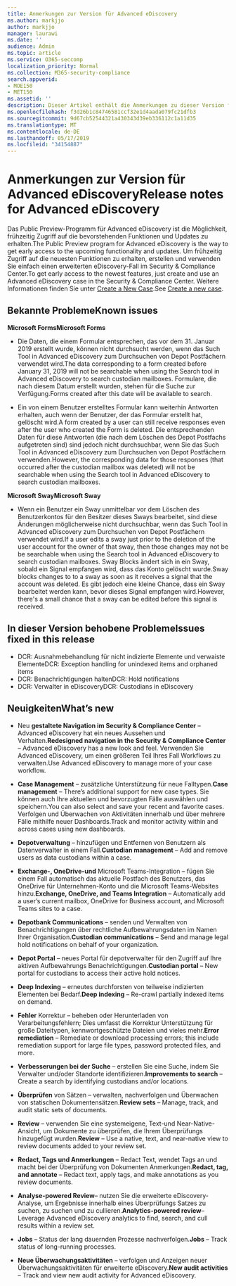 ```yaml
---
title: Anmerkungen zur Version für Advanced eDiscovery
ms.author: markjjo
author: markjjo
manager: laurawi
ms.date: ''
audience: Admin
ms.topic: article
ms.service: O365-seccomp
localization_priority: Normal
ms.collection: M365-security-compliance
search.appverid:
- MOE150
- MET150
ms.assetid: ''
description: Dieser Artikel enthält die Anmerkungen zu dieser Version für Advanced eDiscovery.
ms.openlocfilehash: f3d26b1c84746581ccf32e1d4aada079fc21dfb3
ms.sourcegitcommit: 9d67cb52544321a430343d39eb336112c1a11d35
ms.translationtype: MT
ms.contentlocale: de-DE
ms.lasthandoff: 05/17/2019
ms.locfileid: "34154887"
---
```

# <a name="release-notes-for-advanced-ediscovery"></a><span data-ttu-id="4f2fc-103">Anmerkungen zur Version für Advanced eDiscovery</span><span class="sxs-lookup"><span data-stu-id="4f2fc-103">Release notes for Advanced eDiscovery</span></span>

<span data-ttu-id="4f2fc-104">Das Public Preview-Programm für Advanced eDiscovery ist die Möglichkeit, frühzeitig Zugriff auf die bevorstehenden Funktionen und Updates zu erhalten.</span><span class="sxs-lookup"><span data-stu-id="4f2fc-104">The Public Preview program for Advanced eDiscovery is the way to get early access to the upcoming functionality and updates.</span></span> <span data-ttu-id="4f2fc-105">Um frühzeitig Zugriff auf die neuesten Funktionen zu erhalten, erstellen und verwenden Sie einfach einen erweiterten eDiscovery-Fall im Security & Compliance Center.</span><span class="sxs-lookup"><span data-stu-id="4f2fc-105">To get early access to the newest features, just create and use an Advanced eDiscovery case in the Security & Compliance Center.</span></span> <span data-ttu-id="4f2fc-106">Weitere Informationen finden Sie unter [Create a New Case](create-new-ediscovery-case.md).</span><span class="sxs-lookup"><span data-stu-id="4f2fc-106">See [Create a new case](create-new-ediscovery-case.md).</span></span>

## <a name="known-issues"></a><span data-ttu-id="4f2fc-107">Bekannte Probleme</span><span class="sxs-lookup"><span data-stu-id="4f2fc-107">Known issues</span></span>

<span data-ttu-id="4f2fc-108">**Microsoft Forms**</span><span class="sxs-lookup"><span data-stu-id="4f2fc-108">**Microsoft Forms**</span></span>

- <span data-ttu-id="4f2fc-109">Die Daten, die einem Formular entsprechen, das vor dem 31. Januar 2019 erstellt wurde, können nicht durchsucht werden, wenn das Such Tool in Advanced eDiscovery zum Durchsuchen von Depot Postfächern verwendet wird.</span><span class="sxs-lookup"><span data-stu-id="4f2fc-109">The data corresponding to a form created before January 31, 2019 will not be searchable when using the Search tool in Advanced eDiscovery to search custodian mailboxes.</span></span> <span data-ttu-id="4f2fc-110">Formulare, die nach diesem Datum erstellt wurden, stehen für die Suche zur Verfügung.</span><span class="sxs-lookup"><span data-stu-id="4f2fc-110">Forms created after this date will be available to search.</span></span>

- <span data-ttu-id="4f2fc-111">Ein von einem Benutzer erstelltes Formular kann weiterhin Antworten erhalten, auch wenn der Benutzer, der das Formular erstellt hat, gelöscht wird.</span><span class="sxs-lookup"><span data-stu-id="4f2fc-111">A form created by a user can still receive responses even after the user who created the Form is deleted.</span></span> <span data-ttu-id="4f2fc-112">Die entsprechenden Daten für diese Antworten (die nach dem Löschen des Depot Postfachs aufgetreten sind) sind jedoch nicht durchsuchbar, wenn Sie das Such Tool in Advanced eDiscovery zum Durchsuchen von Depot Postfächern verwenden.</span><span class="sxs-lookup"><span data-stu-id="4f2fc-112">However, the corresponding data for those responses (that occurred after the custodian mailbox was deleted) will not be searchable when using the Search tool in Advanced eDiscovery to search custodian mailboxes.</span></span>
 
<span data-ttu-id="4f2fc-113">**Microsoft Sway**</span><span class="sxs-lookup"><span data-stu-id="4f2fc-113">**Microsoft Sway**</span></span>

- <span data-ttu-id="4f2fc-114">Wenn ein Benutzer ein Sway unmittelbar vor dem Löschen des Benutzerkontos für den Besitzer dieses Sways bearbeitet, sind diese Änderungen möglicherweise nicht durchsuchbar, wenn das Such Tool in Advanced eDiscovery zum Durchsuchen von Depot Postfächern verwendet wird.</span><span class="sxs-lookup"><span data-stu-id="4f2fc-114">If a user edits a sway just prior to the deletion of the user account for the owner of that sway, then those changes may not be be searchable when using the Search tool in Advanced eDiscovery to search custodian mailboxes.</span></span> <span data-ttu-id="4f2fc-115">Sway Blocks ändert sich in ein Sway, sobald ein Signal empfangen wird, dass das Konto gelöscht wurde.</span><span class="sxs-lookup"><span data-stu-id="4f2fc-115">Sway blocks changes to to a sway as soon as it receives a signal that the account was deleted.</span></span> <span data-ttu-id="4f2fc-116">Es gibt jedoch eine kleine Chance, dass ein Sway bearbeitet werden kann, bevor dieses Signal empfangen wird.</span><span class="sxs-lookup"><span data-stu-id="4f2fc-116">However, there's a small chance that a sway can be edited before this signal is received.</span></span>

## <a name="issues-fixed-in-this-release"></a><span data-ttu-id="4f2fc-117">In dieser Version behobene Probleme</span><span class="sxs-lookup"><span data-stu-id="4f2fc-117">Issues fixed in this release</span></span>

- <span data-ttu-id="4f2fc-118">DCR: Ausnahmebehandlung für nicht indizierte Elemente und verwaiste Elemente</span><span class="sxs-lookup"><span data-stu-id="4f2fc-118">DCR: Exception handling for unindexed items and orphaned items</span></span>
- <span data-ttu-id="4f2fc-119">DCR: Benachrichtigungen halten</span><span class="sxs-lookup"><span data-stu-id="4f2fc-119">DCR: Hold notifications</span></span>
- <span data-ttu-id="4f2fc-120">DCR: Verwalter in eDiscovery</span><span class="sxs-lookup"><span data-stu-id="4f2fc-120">DCR: Custodians in eDiscovery</span></span>

## <a name="whats-new"></a><span data-ttu-id="4f2fc-121">Neuigkeiten</span><span class="sxs-lookup"><span data-stu-id="4f2fc-121">What’s new</span></span>

- <span data-ttu-id="4f2fc-122">Neu **gestaltete Navigation im Security & Compliance Center** – Advanced eDiscovery hat ein neues Aussehen und Verhalten.</span><span class="sxs-lookup"><span data-stu-id="4f2fc-122">**Redesigned navigation in the Security & Compliance Center** – Advanced eDiscovery has a new look and feel.</span></span> <span data-ttu-id="4f2fc-123">Verwenden Sie Advanced eDiscovery, um einen größeren Teil Ihres Fall Workflows zu verwalten.</span><span class="sxs-lookup"><span data-stu-id="4f2fc-123">Use Advanced eDiscovery to manage more of your case workflow.</span></span>

- <span data-ttu-id="4f2fc-124">**Case Management** – zusätzliche Unterstützung für neue Falltypen.</span><span class="sxs-lookup"><span data-stu-id="4f2fc-124">**Case management** – There’s additional support for new case types.</span></span> <span data-ttu-id="4f2fc-125">Sie können auch Ihre aktuellen und bevorzugten Fälle auswählen und speichern.</span><span class="sxs-lookup"><span data-stu-id="4f2fc-125">You can also select and save your recent and favorite cases.</span></span> <span data-ttu-id="4f2fc-126">Verfolgen und Überwachen von Aktivitäten innerhalb und über mehrere Fälle mithilfe neuer Dashboards.</span><span class="sxs-lookup"><span data-stu-id="4f2fc-126">Track and monitor activity within and across cases using new dashboards.</span></span>

- <span data-ttu-id="4f2fc-127">**Depotverwaltung** – hinzufügen und Entfernen von Benutzern als Datenverwalter in einem Fall.</span><span class="sxs-lookup"><span data-stu-id="4f2fc-127">**Custodian management** – Add and remove users as data custodians within a case.</span></span>

- <span data-ttu-id="4f2fc-128">**Exchange-, OneDrive-und** Microsoft Teams-Integration – fügen Sie einem Fall automatisch das aktuelle Postfach des Benutzers, das OneDrive für Unternehmen-Konto und die Microsoft Teams-Websites hinzu.</span><span class="sxs-lookup"><span data-stu-id="4f2fc-128">**Exchange, OneDrive, and Teams Integration** – Automatically add a user’s current mailbox, OneDrive for Business account, and Microsoft Teams sites to a case.</span></span> 

- <span data-ttu-id="4f2fc-129">**Depotbank Communications** – senden und Verwalten von Benachrichtigungen über rechtliche Aufbewahrungsdaten im Namen Ihrer Organisation.</span><span class="sxs-lookup"><span data-stu-id="4f2fc-129">**Custodian communications** – Send and manage legal hold notifications on behalf of your organization.</span></span>

- <span data-ttu-id="4f2fc-130">**Depot Portal** – neues Portal für depotverwalter für den Zugriff auf Ihre aktiven Aufbewahrungs Benachrichtigungen.</span><span class="sxs-lookup"><span data-stu-id="4f2fc-130">**Custodian portal** – New portal for custodians to access their active hold notices.</span></span>

- <span data-ttu-id="4f2fc-131">**Deep Indexing** – erneutes durchforsten von teilweise indizierten Elementen bei Bedarf.</span><span class="sxs-lookup"><span data-stu-id="4f2fc-131">**Deep indexing** – Re-crawl partially indexed items on demand.</span></span>

- <span data-ttu-id="4f2fc-132">**Fehler** Korrektur – beheben oder Herunterladen von Verarbeitungsfehlern; Dies umfasst die Korrektur Unterstützung für große Dateitypen, kennwortgeschützte Dateien und vieles mehr.</span><span class="sxs-lookup"><span data-stu-id="4f2fc-132">**Error remediation** – Remediate or download processing errors; this include remediation support for large file types, password protected files, and more.</span></span> 

- <span data-ttu-id="4f2fc-133">**Verbesserungen bei der Suche** – erstellen Sie eine Suche, indem Sie Verwalter und/oder Standorte identifizieren.</span><span class="sxs-lookup"><span data-stu-id="4f2fc-133">**Improvements to search** – Create a search by identifying custodians and/or locations.</span></span>

- <span data-ttu-id="4f2fc-134">**Überprüfen** von Sätzen – verwalten, nachverfolgen und Überwachen von statischen Dokumentensätzen.</span><span class="sxs-lookup"><span data-stu-id="4f2fc-134">**Review sets** – Manage, track, and audit static sets of documents.</span></span>

- <span data-ttu-id="4f2fc-135">**Review** – verwenden Sie eine systemeigene, Text-und Near-Native-Ansicht, um Dokumente zu überprüfen, die Ihrem Überprüfungs hinzugefügt wurden.</span><span class="sxs-lookup"><span data-stu-id="4f2fc-135">**Review** – Use a native, text, and near-native view to review documents added to your review set.</span></span>

- <span data-ttu-id="4f2fc-136">**Redact, Tags und Anmerkungen** – Redact Text, wendet Tags an und macht bei der Überprüfung von Dokumenten Anmerkungen.</span><span class="sxs-lookup"><span data-stu-id="4f2fc-136">**Redact, tag, and annotate** – Redact text, apply tags, and make annotations as you review documents.</span></span>
  
- <span data-ttu-id="4f2fc-137">**Analyse-powered Review**– nutzen Sie die erweiterte eDiscovery-Analyse, um Ergebnisse innerhalb eines Überprüfungs Satzes zu suchen, zu suchen und zu cullieren.</span><span class="sxs-lookup"><span data-stu-id="4f2fc-137">**Analytics-powered review**– Leverage Advanced eDiscovery analytics to find, search, and cull results within a review set.</span></span>

- <span data-ttu-id="4f2fc-138">**Jobs** – Status der lang dauernden Prozesse nachverfolgen.</span><span class="sxs-lookup"><span data-stu-id="4f2fc-138">**Jobs** – Track status of long-running processes.</span></span>

- <span data-ttu-id="4f2fc-139">**Neue Überwachungsaktivitäten** – verfolgen und Anzeigen neuer Überwachungsaktivitäten für erweiterte eDiscovery.</span><span class="sxs-lookup"><span data-stu-id="4f2fc-139">**New audit activities** – Track and view new audit activity for Advanced eDiscovery.</span></span>
